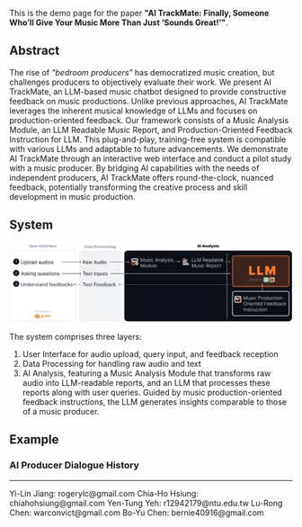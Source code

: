 This is the demo page for the paper **"AI TrackMate: Finally, Someone Who’ll Give Your Music More Than Just ’Sounds Great!’"**.

## Abstract

The rise of _"bedroom producers"_ has democratized music creation, but challenges producers to objectively evaluate their work. We present AI TrackMate, an LLM-based music chatbot designed to provide constructive feedback on music productions. Unlike previous approaches, AI TrackMate leverages the inherent musical knowledge of LLMs and focuses on production-oriented feedback. Our framework consists of a Music Analysis Module, an LLM Readable Music Report, and Production-Oriented Feedback Instruction for LLM. This plug-and-play, training-free system is compatible with various LLMs and adaptable to future advancements. We demonstrate AI TrackMate through an interactive web interface and conduct a pilot study with a music producer. By bridging AI capabilities with the needs of independent producers, AI TrackMate offers round-the-clock, nuanced feedback, potentially transforming the creative process and skill development in music production.

## System

![System Overview](./assets/images/system.png "System Overview")

The system comprises three layers:

1. User Interface for audio upload, query input, and feedback reception
1. Data Processing for handling raw audio and text
1. AI Analysis, featuring a Music Analysis Module that transforms raw audio into LLM-readable reports, and an LLM that processes these reports along with user queries. Guided by music production-oriented feedback instructions, the LLM generates insights comparable to those of a music producer.

## Example

### AI Producer Dialogue History

<hr>
Yi-Lin Jiang: rogerylc@gmail.com
Chia-Ho Hsiung: chiahohsiung@gmail.com
Yen-Tung Yeh: r12942179@ntu.edu.tw
Lu-Rong Chen: warconvict@gmail.com
Bo-Yu Chen: bernie40916@gmail.com
